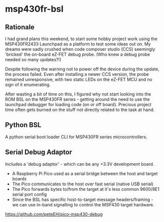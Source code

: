 # msp430fr-bsl

## Rationale

I had grand plans this weekend, to start some hobby project work using the MSP430FR2433 Launchpad as a platform to test some ideas out on.
My dreams were sadly crushed when code composer studio (CCS) seemingly 'bricked' the on-board eZ-FET debug probe. (Who knew a debug probe needed so many updates?!)

Despite following the warning not to power off the device during the update, the process failed.  Even after installing a newer CCS version, the probe remained unresponsive, with two static LEDs on the eZ-FET MCU and no sign of it enumerating.

After wasting a bit of time on this, I figured why not start looking into the ROM BSL on the MSP430FR series - getting around the need to use the launchpad debugger for loading code (on or off board). Precious project time often gets burned on the stuff not directly related to the task at hand.

## Python BSL

A python serial boot loader CLI for MSP430FR series microcontrollers.

## Serial Debug Adaptor

Includes a 'debug adaptor' - which can be any +3.3V development board.
- A Raspberry Pi Pico used as a serial bridge between the host and target boards
- The Pico communicates to the host over fast serial (native USB serial)
- The Pico forwards bytes to/from the target at it's less common 9600/8E1 serial port config
- Since the BSL has specific host-to-target message headers/framing - we can use in-band signalling to control the MSP430 target hardware.

https://github.com/peteEH/pico-msp430-debug
